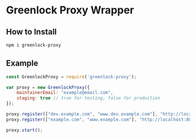 # Greenlock Proxy Wrapper

## How to Install

```bash
npm i greenlock-proxy
```

## Example

```js
const GreenlockProxy = require('greenlock-proxy');

var proxy = new GreenlockProxy({
    maintainerEmail: "example@email.com",
    staging: true // true for testing, false for production
});

proxy.register(["dev.example.com", "www.dev.example.com"], "http://localhost:4200");
proxy.register(["example.com", "www.example.com"], "http://localhost:80");

proxy.start();
```